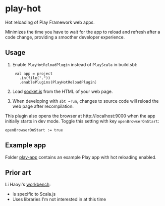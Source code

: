 # play-hot

Hot reloading of Play Framework web apps.

Minimizes the time you have to wait for the app to reload and refresh after a code change, providing a smoother
developer experience.

## Usage

1. Enable `PlayHotReloadPlugin` instead of `PlayScala` in build.sbt:

        val app = project
          .in(file("."))
          .enablePlugins(PlayHotReloadPlugin)

1. Load [socket.js](src/main/resources/socket.js) from the HTML of your web page.

1. When developing with `sbt ~run`, changes to source code will reload the web page after recompilation.

This plugin also opens the browser at http://localhost:9000 when the app initially starts in dev mode. Toggle this
setting with key `openBrowserOnStart`:

    openBrowserOnStart := true

## Example app

Folder [play-app](play-app) contains an example Play app with hot reloading enabled.

## Prior art

Li Haoyi's [workbench](https://github.com/lihaoyi/workbench):

- Is specific to Scala.js
- Uses libraries I'm not interested in at this time

